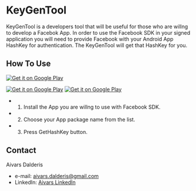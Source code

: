KeyGenTool
==========

KeyGenTool is a developers tool that will be useful for those who are willng to develop a Facebok App. In order to use the Facebook SDK in your signed application you will need to provide Facebook with your Android App HashKey for authentication. The KeyGenTool will get that HashKey for you.

How To Use
--------------
[![Get it on Google Play](https://raw.github.com/repat/README-template/master/googleplay.png)](https://play.google.com/store/apps/details?id=com.aivarsda.keygentool)

[![Get it on Google Play](https://lh3.ggpht.com/om4xebwbkzOriJUw_WWbMglP3nTG1vtG_cr8sy9zmcHAKhqCIv3SaI3naL8YGCvLvx0U=h310-rw)](https://play.google.com/store/apps/details?id=com.aivarsda.keygentool)
[![Get it on Google Play](https://lh6.ggpht.com/mtqeUy_KK_0v212wAC7X5eK-6233T9u7gQ6TtKGlbK6x14-QuiqhV13tBp2I6olVUNE=h310-rw)](https://play.google.com/store/apps/details?id=com.aivarsda.keygentool)


- 1. Install the App you are willng to use with Facebook SDK.
- 2. Choose your App package name from the list.
- 3. Press GetHashKey button.

## Contact
Aivars Dalderis
* e-mail: <aivars.dalderis@gmail.com>
* LinkedIn: [Aivars LinkedIn](http://il.linkedin.com/in/aivarsd)

 
